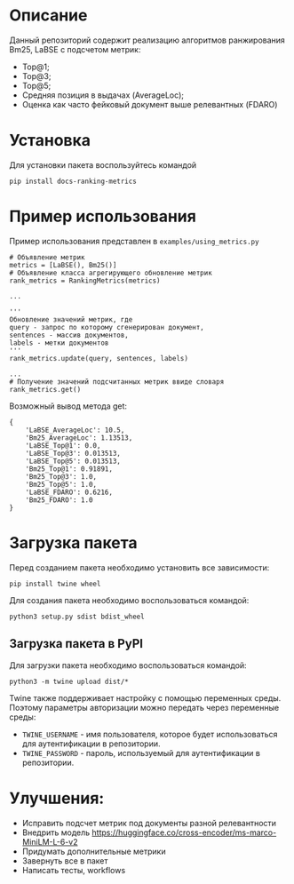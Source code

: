 # Описание
Данный репозиторий содержит реализацию алгоритмов ранжирования Bm25, LaBSE 
с подсчетом метрик: 
* Top@1;
* Top@3;
* Top@5;
* Средняя позиция в выдачах (AverageLoc);
* Оценка как часто фейковый документ выше релевантных (FDARO)


# Установка
Для установки пакета воспользуйтесь командой
```
pip install docs-ranking-metrics
```

# Пример использования
Пример использования представлен в `examples/using_metrics.py`

```commandline
# Объявление метрик
metrics = [LaBSE(), Bm25()]
# Объявление класса агрегирующего обновление метрик
rank_metrics = RankingMetrics(metrics)

...

'''
Обновление значений метрик, где 
query - запрос по которому сгенерирован документ, 
sentences - массив документов,
labels - метки документов
'''
rank_metrics.update(query, sentences, labels)

...
# Получение значений подсчитанных метрик ввиде словаря
rank_metrics.get()
```

Возможный вывод метода get:
```
{
    'LaBSE_AverageLoc': 10.5, 
    'Bm25_AverageLoc': 1.13513, 
    'LaBSE_Top@1': 0.0, 
    'LaBSE_Top@3': 0.013513, 
    'LaBSE_Top@5': 0.013513, 
    'Bm25_Top@1': 0.91891, 
    'Bm25_Top@3': 1.0, 
    'Bm25_Top@5': 1.0, 
    'LaBSE_FDARO': 0.6216, 
    'Bm25_FDARO': 1.0
}
```

# Загрузка пакета

Перед созданием пакета необходимо установить все зависимости:

```commandline
pip install twine wheel
```

Для создания пакета необходимо воспользоваться командой:
```commandline
python3 setup.py sdist bdist_wheel
```

## Загрузка пакета в PyPI
Для загрузки пакета необходимо воспользоваться командой:

```commandline
python3 -m twine upload dist/*
```

Twine также поддерживает настройку с помощью переменных среды. 
Поэтому параметры авторизации можно передать через переменные среды:
* `TWINE_USERNAME` - имя пользователя, которое будет использоваться для аутентификации в репозитории.
* `TWINE_PASSWORD` - пароль, используемый для аутентификации в репозитории.

# Улучшения:

* Исправить подсчет метрик под документы разной релевантности
* Внедрить модель https://huggingface.co/cross-encoder/ms-marco-MiniLM-L-6-v2
* Придумать дополнительные метрики
* Завернуть все в пакет
* Написать тесты, workflows